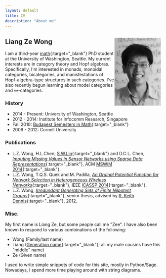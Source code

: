 ```yaml
---
layout: default
title: CV
description: "About me"
---
```


## Liang Ze Wong <img align="right" src="/images/photo.jpg" width="150" />

I am a third-year [math](http://www.math.washington.edu/){:target="_blank"} PhD student at the University of Washington, Seattle. 
My current interests are in category theory and Hopf algebras. Specifically, I'm interested in monads, monoidal categories, bicategories, and manisfestations of Hopf-algebra-type structures in such categories. I've also recently begun learning about model categories and $\infty$-categories.

### History

- 2014 - Present: University of Washington, Seattle
- 2012 - 2014: Institute for Infocomm Research, Singapore
- Fall 2010: [Budapest Semesters in Math](http://www.budapestsemesters.com/){:target="_blank"}
- 2009 - 2012: Cornell University

### Publications

- L.Z. Wong, H.L.Chen, [S.W.Lin](http://www1.i2r.a-star.edu.sg/~lins/){:target="_blank"} and D.C.L. Chen, [*Imputing Missing Values in Sensor Networks using Sparse Data Representations*](http://dx.doi.org/10.1145/2641798.2641816){:target="_blank"}, ACM [MSWiM 2014](http://mswimconf.com/2014/){:target="_blank"}.
- L.Z. Wong, T.Q.S. Quek and M. Padilla, [*An Ordinal Potential Function for Network Selection in Heterogeneous Wireless Networks*](http://dx.doi.org/10.1109/ICASSP.2014.6854780){:target="_blank"}, IEEE [ICASSP 2014](http://www.icassp2014.org/home.html){:target="_blank"}.
- L.Z. Wong, [*Irredundant Generating Sets of Finite Nilpotent Groups*](http://www.math.cornell.edu/files/Research/SeniorTheses/wongLiangThesis.pdf){:target="_blank"},  senior thesis, advised by [R. Keith Dennis](http://www.math.cornell.edu/m/People/Faculty/dennis){:target="_blank"}, 2012.

### Misc.
My first name is Liang Ze, but some people call me "Zee". I have also been known to respond to various combinations of the following:

- Wong (Family/last name)
- Liang ([Generation name](http://en.wikipedia.org/wiki/Generation_name){:target="_blank"}; all my male cousins have this "middle" name)
- Ze (Given name)

I used to write simple snippets of code for this site, mostly in Python/Sage. Nowadays, I spend more time playing around with string diagrams.

